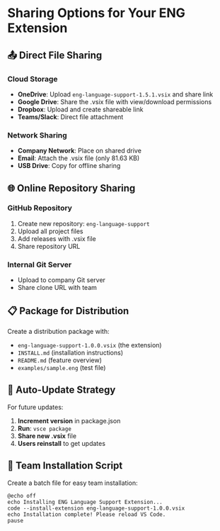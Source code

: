 # Sharing Options for Your ENG Extension

## 📤 Direct File Sharing

### Cloud Storage
- **OneDrive**: Upload `eng-language-support-1.5.1.vsix` and share link
- **Google Drive**: Share the .vsix file with view/download permissions
- **Dropbox**: Upload and create shareable link
- **Teams/Slack**: Direct file attachment

### Network Sharing
- **Company Network**: Place on shared drive
- **Email**: Attach the .vsix file (only 81.63 KB)
- **USB Drive**: Copy for offline sharing

## 🌐 Online Repository Sharing

### GitHub Repository
1. Create new repository: `eng-language-support`
2. Upload all project files
3. Add releases with .vsix file
4. Share repository URL

### Internal Git Server
- Upload to company Git server
- Share clone URL with team

## 📋 Package for Distribution

Create a distribution package with:
- `eng-language-support-1.0.0.vsix` (the extension)
- `INSTALL.md` (installation instructions)
- `README.md` (feature overview)
- `examples/sample.eng` (test file)

## 🔄 Auto-Update Strategy

For future updates:
1. **Increment version** in package.json
2. **Run**: `vsce package`
3. **Share new .vsix** file
4. **Users reinstall** to get updates

## 👥 Team Installation Script

Create a batch file for easy team installation:

```batch
@echo off
echo Installing ENG Language Support Extension...
code --install-extension eng-language-support-1.0.0.vsix
echo Installation complete! Please reload VS Code.
pause
```